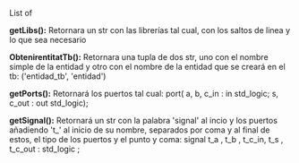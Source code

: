 List of 

**getLibs():**
Retornara un str con las librerías tal cual, con los saltos de linea y lo que sea necesario

**ObtenirentitatTb():**
Retornara una tupla de dos str, uno con el nombre simple de la entidad y otro con el nombre de la entidad que se creará en el tb:
('entidad_tb', 'entidad') 

**getPorts():**
Retornará los puertos tal cual:
   port( a, b, c_in : in  std_logic;
         s, c_out   : out std_logic); 

**getSignal():**
Retornará un str con la palabra 'signal' al incio y los puertos añadiendo 't_' al inicio de su nombre, separados por coma y al final de estos, el tipo de los puertos y el punto y coma: signal t_a , t_b , t_c_in, t_s , t_c_out : std_logic ;